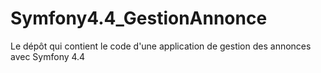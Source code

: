 # Symfony4.4_GestionAnnonce
Le dépôt qui contient le code d'une application de gestion des annonces avec Symfony 4.4 

